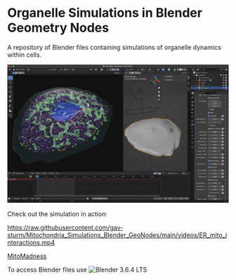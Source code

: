 # Organelle Simulations in Blender Geometry Nodes
A repository of Blender files containing simulations of organelle dynamics within cells. 

![Blender preview of organelle simulation](images/Blender_screenshot_organelles_v3.jpg)

Check out the simulation in action:

https://raw.githubusercontent.com/gav-sturm/Mitochondria_Simulations_Blender_GeoNodes/main/videos/ER_mito_interactions.mp4



[MitoMadness](https://youtu.be/Khk7N2SxD_Q)

To access Blender files use ![Blender 3.6.4 LTS](https://www.blender.org/download/lts/3-6/)